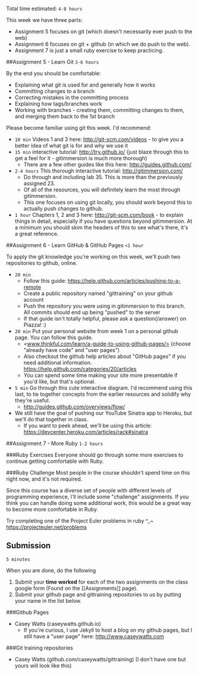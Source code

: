 Total time estimated: `4-8 hours`

This week we have three parts:
- Assignment 5 focuses on git (which doesn't necessarily ever push to the web)
- Assignment 6 focuses on git + github (in which we do push to the web).
- Assignment 7 is just a small ruby exercise to keep practicing.

##Assignment 5 - Learn Git
`3-6 hours`

By the end you should be comfortable:
- Explaining what git is used for and generally how it works
- Committing changes to a branch
- Correcting mistakes in the committing process
- Explaining how tags/branches work
- Working with branches - creating them, committing changes to them, and merging them back to the 1st branch

Please become familiar using git this week. I'd recommend:
- `10 min` Videos 1 and 3 here: <http://git-scm.com/videos> - to give you a better idea of what git is for and why we use it
- `15 min` interactive tutorial: <http://try.github.io/> (just blaze through this to get a feel for it - gitimmersion is much more thorough)
  - There are a few other guides like this here: <http://guides.github.com/>
- `2-4 hours` This thorough interactive tutorial: <http://gitimmersion.com/>
  - Do through and including lab 35. This is more than the previously assigned 23.
  - Of all of the resources, you will definitely learn the most through gitimmersion.
  - This one focuses on using git locally, you should work beyond this to actually push changes to github.
- `1 hour` Chapters 1, 2 and 3 here: <http://git-scm.com/book> - to explain things in detail, especially if you have questions beyond gitimmersion. At a minimum you should skim the headers of this to see what's there, it's a great reference.


##Assignment 6 - Learn GitHub & GitHub Pages
`<1 hour`

To apply the git knowledge you're working on this week, we'll push two repositories to github, online.

- `20 min` 
  - Follow this guide: <https://help.github.com/articles/pushing-to-a-remote>
  - Create a public repository named "gittraining" on your github account
  - Push the repository you were using in gitimmersion to this branch. All commits should end up being "pushed" to the server
  - If that guide isn't totally helpful, please ask a question(/answer) on Piazza! :)
- `20 min` Put your personal website from week 1 on a personal github page. You can follow this guide.
  - <www.thinkful.com/learn/a-guide-to-using-github-pages/> (choose "already have code" and "user pages")
  - Also checkout the github help articles about "GitHub pages" if you need additional information. <https://help.github.com/categories/20/articles>
  - You can spend some time making your site more presentable if you'd like, but that's optional.
- `5 min` Go through this cute interactive diagram. I'd recommend using this last, to tie together concepts from the earlier resources and solidify why they're useful.
  - <http://guides.github.com/overviews/flow/>
- We still have the goal of pushing our YouTube Sinatra app to Heroku, but we'll do that together in class.
  - If you want to peek ahead, we'll be using this article: <https://devcenter.heroku.com/articles/rack#sinatra>

##Assignment 7 - More Ruby
`1-2 hours`

###Ruby Exercises
Everyone should go through some more exercises to continue getting comfortable with Ruby.

###Ruby Challenge
Most people in the course shouldn't spend time on this right now, and it's not required.

Since this course has a diverse set of people with different levels of programming experience, I'll include some "challenge" assignments. If you think you can handle doing some additional work, this would be a great way to become more comfortable in Ruby.

Try completing one of the Project Euler problems in ruby ^_~
https://projecteuler.net/problems

## Submission
`5 minutes`

When you are done, do the following

1. Submit your **time worked** for each of the two assignments on the class google form (Found on the [[Assignments]] page).
2. Submit your github page and gittraining repositories to us by putting your name in the list below.

###Github Pages
- Casey Watts (caseywatts.github.io)
  - If you're curious, I use Jekyll to host a blog on my github pages, but I still have a "user page" here: <http://www.caseywatts.com>

###Git training repositories
- Casey Watts (github.com/caseywatts/gittraining) (I don't have one but yours will look like this)
